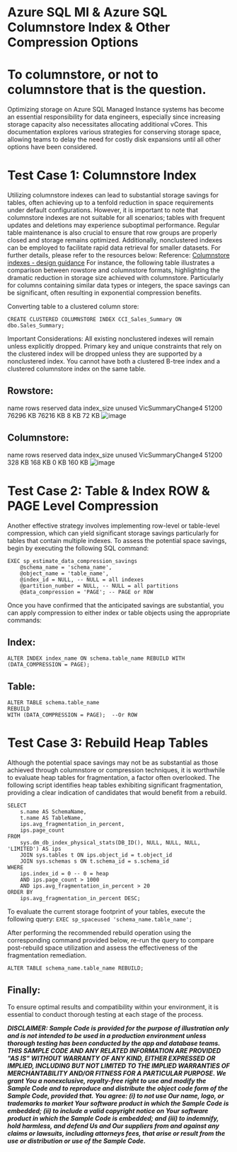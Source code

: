 # Azure SQL MI & Azure SQL Columnstore Index & Other Compression Options

# To columnstore, or not to columnstore that is the question.

Optimizing storage on Azure SQL Managed Instance systems has become an essential responsibility for data engineers, especially since increasing storage capacity also necessitates allocating additional vCores. 
This documentation explores various strategies for conserving storage space, allowing teams to delay the need for costly disk expansions until all other options have been considered.

# Test Case 1: Columnstore Index

Utilizing columnstore indexes can lead to substantial storage savings for tables, often achieving up to a tenfold reduction in space requirements under default configurations. 
However, it is important to note that columnstore indexes are not suitable for all scenarios; tables with frequent updates and deletions may experience suboptimal performance. 
Regular table maintenance is also crucial to ensure that row groups are properly closed and storage remains optimized. 
Additionally, nonclustered indexes can be employed to facilitate rapid data retrieval for smaller datasets. For further details, please refer to the resources below: 
Reference:  <a href="https://learn.microsoft.com/en-us/sql/relational-databases/indexes/columnstore-indexes-design-guidance?view=sql-server-ver17" target="_blank">Columnstore indexes - design guidance</a>
For instance, the following table illustrates a comparison between rowstore and columnstore formats, highlighting the dramatic reduction in storage size achieved with columnstore. Particularly for columns containing similar data types or 
integers, the space savings can be significant, often resulting in exponential compression benefits.


Converting table to a clustered column store:

```CREATE CLUSTERED COLUMNSTORE INDEX CCI_Sales_Summary ON dbo.Sales_Summary;```

Important Considerations:
All existing nonclustered indexes will remain unless explicitly dropped.
Primary key and unique constraints that rely on the clustered index will be dropped unless they are supported by a nonclustered index.
You cannot have both a clustered B-tree index and a clustered columnstore index on the same table.


## Rowstore: 
name	rows	reserved	data	index_size	unused
VicSummaryChange4	51200	76296 KB	76216 KB	8 KB	72 KB
![image](https://github.com/user-attachments/assets/c741b35d-0224-4db3-b15d-36eb4112eb36)




## Columnstore: 
name	rows	reserved	data	index_size	unused
VicSummaryChange4	51200	328 KB	168 KB	0 KB	160 KB
![image](https://github.com/user-attachments/assets/8be19a45-6399-49db-aaa3-2ae831a9dac5)


# Test Case 2: Table & Index ROW & PAGE Level Compression

Another effective strategy involves implementing row-level or table-level compression, which can yield significant storage savings particularly for tables 
that contain multiple indexes. To assess the potential space savings, begin by executing the following SQL command:
``` 
EXEC sp_estimate_data_compression_savings 
    @schema_name = 'schema_name',
    @object_name = 'table_name',
    @index_id = NULL, -- NULL = all indexes
    @partition_number = NULL, -- NULL = all partitions
    @data_compression = 'PAGE'; -- PAGE or ROW
```

Once you have confirmed that the anticipated savings are substantial, you can apply compression to either index or table objects using the appropriate commands:

## Index: 
```ALTER INDEX index_name ON schema.table_name REBUILD WITH (DATA_COMPRESSION = PAGE);```

## Table: 
```
ALTER TABLE schema.table_name
REBUILD 
WITH (DATA_COMPRESSION = PAGE);  --Or ROW 
```

# Test Case 3: Rebuild Heap Tables
Although the potential space savings may not be as substantial as those achieved through columnstore or compression techniques, it is worthwhile to evaluate heap tables for fragmentation, a factor often overlooked. 
The following script identifies heap tables exhibiting significant fragmentation, providing a clear indication of candidates that would benefit from a rebuild.

```
SELECT 
    s.name AS SchemaName,
    t.name AS TableName,
    ips.avg_fragmentation_in_percent,
    ips.page_count
FROM 
    sys.dm_db_index_physical_stats(DB_ID(), NULL, NULL, NULL, 'LIMITED') AS ips
    JOIN sys.tables t ON ips.object_id = t.object_id
    JOIN sys.schemas s ON t.schema_id = s.schema_id
WHERE 
    ips.index_id = 0 -- 0 = heap
    AND ips.page_count > 1000
    AND ips.avg_fragmentation_in_percent > 20
ORDER BY 
    ips.avg_fragmentation_in_percent DESC;
```

To evaluate the current storage footprint of your tables, execute the following query:
```EXEC sp_spaceused 'schema_name.table_name';```

After performing the recommended rebuild operation using the corresponding command provided below, re-run the query to compare post-rebuild space utilization and assess the effectiveness of the fragmentation remediation.

```ALTER TABLE schema_name.table_name REBUILD;```

## Finally: 
To ensure optimal results and compatibility within your environment, it is essential to conduct thorough testing at each stage of the process.


***DISCLAIMER: Sample Code is provided for the purpose of illustration only and is not intended to be used in a production environment unless thorough testing has been conducted by the app and database teams. 
THIS SAMPLE CODE AND ANY RELATED INFORMATION ARE PROVIDED "AS IS" WITHOUT WARRANTY OF ANY KIND, EITHER EXPRESSED OR IMPLIED, INCLUDING BUT NOT LIMITED TO THE IMPLIED WARRANTIES OF MERCHANTABILITY AND/OR FITNESS 
FOR A PARTICULAR PURPOSE. We grant You a nonexclusive, royalty-free right to use and modify the Sample Code and to reproduce and distribute the object code form of the Sample Code, provided that. You agree: (i) 
to not use Our name, logo, or trademarks to market Your software product in which the Sample Code is embedded; (ii) to include a valid copyright notice on Your software product in which the Sample Code is 
embedded; and (iii) to indemnify, hold harmless, and defend Us and Our suppliers from and against any claims or lawsuits, including attorneys fees, that arise or result from the use or distribution or use of the 
Sample Code.***
